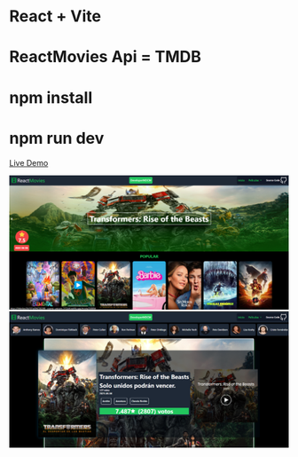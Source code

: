 # React + Vite 
# ReactMovies Api = TMDB

 # npm install
 # npm run dev
[Live Demo]([https://cotizador-prestamos-react-d4e716.netlify.app/](https://64de6ee26d101a08423820f0--cosmic-unicorn-3153d4.netlify.app/))

<img src="src/assets/img_2.png" width="540" />
<img src="src/assets/img_1.png" width="540" />
